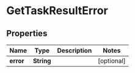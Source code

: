 
# GetTaskResultError

## Properties
Name | Type | Description | Notes
------------ | ------------- | ------------- | -------------
**error** | **String** |  |  [optional]



